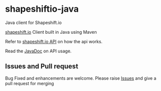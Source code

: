 # shapeshiftio-java
Java client for Shapeshift.io

[shapeshift.io](http://shapeshift.io/) Client built in Java using Maven

Refer to [shapeshift.io API](https://shapeshift.io/api) on how the api works.

Read the [JavaDoc](http://sgsshankar.github.io/shapeshiftio-java/) on API usage.

## Issues and Pull request

Bug Fixed and enhancements are welcome. Please raise [Issues](https://github.com/sgsshankar/shapeshiftio-java/issues) and give a pull request for merging
